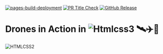 [![pages-build-deployment](https://github.com/meleksabit/drones-html-css/actions/workflows/pages/pages-build-deployment/badge.svg)](https://github.com/meleksabit/drones-html-css/actions/workflows/pages/pages-build-deployment) [![PR Title Check](https://github.com/meleksabit/drones-html-css/actions/workflows/pr-title-linter.yml/badge.svg)](https://github.com/meleksabit/drones-html-css/actions/workflows/pr-title-linter.yml) [![GitHub Release](https://img.shields.io/github/v/release/meleksabit/drones-html-css)](https://github.com/meleksabit/drones-html-css/releases)
# Drones in Action in ![Htmlcss3](https://user-images.githubusercontent.com/32045473/150613704-9e282175-9528-4db1-bd3c-d3552e9b1bd8.png) 🛰️✈️🛫



![HTMLCSS2](https://user-images.githubusercontent.com/32045473/150613249-5f9c2e63-a548-4e78-88c9-2016e805d02a.png)
